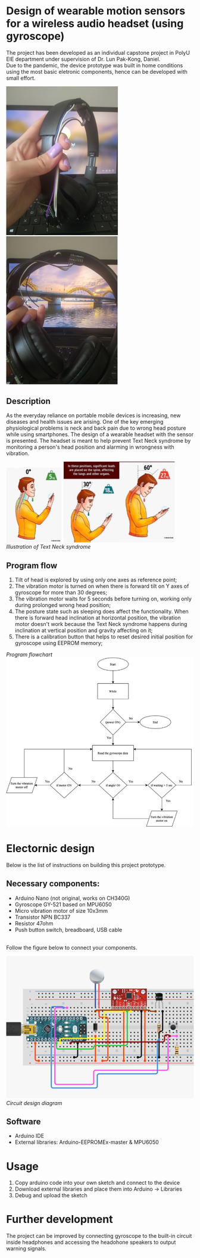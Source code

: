 # Design of wearable motion sensors for a wireless audio headset (using gyroscope)
The project has been developed as an individual capstone project in PolyU EIE department under supervision of Dr. Lun Pak-Kong, Daniel.  
Due to the pandemic, the device prototype was built in home conditions using the most basic eletronic components, hence can be developed with small effort.
<p> 
  <img src = "https://github.com/aidinatt8/FYP_Gyroscope_with_headset/blob/main/Images/device_mount.jpg" width=300 />
  <img src = "https://github.com/aidinatt8/FYP_Gyroscope_with_headset/blob/main/Images/device_mount2.jpg" width=300 />
  </p>
  
## Description
As the everyday reliance on portable mobile devices is increasing, new diseases and health issues are arising. One of the key emerging physiological problems is neck and back pain due to wrong head posture while using smartphones. The design of a wearable headset with the sensor is presented. The headset is meant to help prevent Text Neck syndrome by monitoring a person's head position and alarming in wrongness with vibration. 
<p float> 
  <img src = "https://github.com/aidinatt8/FYP_Gyroscope_with_headset/blob/main/Images/Picture%202.jpg" width=150 />
  <img src = "https://github.com/aidinatt8/FYP_Gyroscope_with_headset/blob/main/Images/Picture%201.jpg" width = 300 />
  <br> <i>Illustration of Text Neck syndrome </i>
  </p>
  
## Program flow 
1. Tilt of head is explored by using only one axes as reference point;  
2. The vibration motor is turned on when there is forward tilt on Y axes of gyroscope for more than 30 degrees;
3. The vibration motor waits for 5 seconds before turning on, working only during prolonged wrong head position;
4. The posture state such as sleeping does affect the functionality. When there is forward head inclination at horizontal position, the vibration motor doesn't work because the Text Neck syndrome happens during inclination at vertical position and gravity affecting on it;
5. There is a calibration button that helps to reset desired initial position for gyroscope using EEPROM memory;
<p> 
  <i>Program flowchart</i>
  <br>
  <img src = "https://github.com/aidinatt8/FYP_Gyroscope_with_headset/blob/main/Images/program_flowchart.jpg"/>
  </p>
  
# Electornic design 
Below is the list of instructions on building this project prototype. 
 
## Necessary components: 
- Arduino Nano (not original, works on CH340G) 
- Gyroscope GY-521 based on MPU6050 
- Micro vibration motor of size 10x3mm
- Transistor NPN BC337
- Resistor 47ohm
- Push button switch, breadboard, USB cable 
<br> 
Follow the figure below to connect your components. 
<p> 
  <img src = "https://github.com/aidinatt8/FYP_Gyroscope_with_headset/blob/main/Images/circuit%20design.png" />
  <i>Circuit design diagram</i>
  </p>

## Software 
- Arduino IDE
- External libraries: Arduino-EEPROMEx-master & MPU6050

# Usage 
1. Copy arduino code into your own sketch and connect to the device
2. Download external libraries and place them into Arduino -> Libraries
3. Debug and upload the sketch

# Further development
The project can be improved by connecting gyroscope to the built-in circuit inside headphones and accessing the headohone speakers to output warning signals. 
